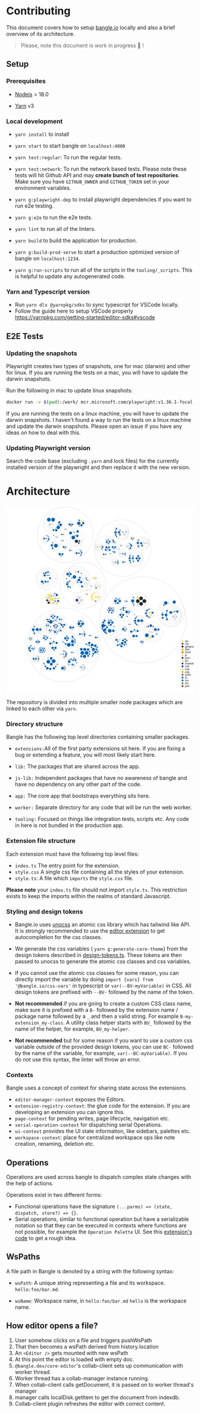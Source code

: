 # Contributing

This document covers how to setup [bangle.io](http://bangle.io) locally and also a brief overview of its architecture.

> Please, note this document is work in progress :nail_care: !

## Setup

### Prerequisites

- [Nodejs](https://nodejs.org/en/download/) > 18.0

- [Yarn](https://yarnpkg.com/) v3

### Local development

- `yarn install` to install

- `yarn start` to start bangle on `localhost:4000`

- `yarn test:regular`\: To run the regular tests.

- `yarn test:network`\: To run the network based tests. Please note these tests will hit Github API and may **create bunch of test repositories**. Make sure you have `GITHUB_OWNER` and `GITHUB_TOKEN` set in your environment variables.

- `yarn g:playwright-dep` to install playwright dependencies if you want to run e2e testing.

- `yarn g:e2e` to run the e2e tests.

- `yarn lint` to run all of the linters.

- `yarn build` to build the application for production.

- `yarn g:build-prod-serve` to start a production optimized version of bangle on `localhost:1234`.

- `yarn g:run-scripts` to run all of the scripts in the `tooling/_scripts`. This is helpful to update any autogenerated code.


### Yarn and Typescript version

- Run `yarn dlx @yarnpkg/sdks` to sync typescript for VSCode locally.
- Follow the guide here to setup VSCode properly https://yarnpkg.com/getting-started/editor-sdks#vscode




## E2E Tests

### Updating the snapshots

Playwright creates two types of snapshots, one for mac (darwin) and other for linux. If you are running the tests on a mac, you will have to update the darwin snapshots.

Run the following in mac to update linux snapshots:

```bash
docker run -v $(pwd):/work/ mcr.microsoft.com/playwright:v1.36.1-focal bash -c 'cd work && yarn install &&  yarn g:playwright-dep && NODE_OPTIONS="--max-old-space-size=8144"  yarn g:e2e '
```

If you are running the tests on a linux machine, you will have to update the darwin snapshots. I haven't found a way to run the tests on a linux machine and update the darwin snapshots. Please open an issue if you have any ideas on how to deal with this.

### Updating Playwright version

Search the code base (excluding `.yarn` and lock files)  for the currently installed version of the playwright and then replace it with the new version.

# Architecture

![overview](diagram.svg)

The repository is divided into multiple smaller node packages which are linked to each other via `yarn`.

### Directory structure

Bangle has the following top level directories containing smaller packages.

- `extensions:`All of the first party extensions sit here. If you are fixing a bug or extending a feature, you will most likely start here.

- `lib:` The packages that are shared across the app.

- `js-lib:` Independent packages that have no awareness of bangle and have no dependency on any other part of the code.

- `app:` The core app that bootstraps everything sits here.

- `worker:` Separate directory for any code that will be run the web worker.

- `tooling:` Focused on things like integration tests, scripts etc. Any code in here is not bundled in the production app.

### Extension file structure

Each extension must have the following top level files:

- `index.ts` The entry point for the extension.
- `style.css` A single css file containing all the styles of your extension.
- `style.ts`\: A file which `imports` the `style.css` file.

**Please note** your `index.ts` file should not import `style.ts`. This restriction exists to keep the imports within the realms of standard Javascript.

### Styling and design tokens

- Bangle.io uses [unocss](https://github.com/unocss/unocss) an atomic css library which has tailwind like API. It is strongly recommended to use the [editor extension](https://marketplace.visualstudio.com/items?itemName=antfu.unocss) to get autocompletion for the css classes.

- We generate the css variables ( `yarn g:generate-core-theme`) from the design tokens described in [design-tokens.ts](https://github.com/bangle-io/bangle-io/blob/dev/lib/shared-types/design-tokens.ts). These tokens are then passed to unocss to generate the atomic css classes and css variables.

- If you cannot use the atomic css classes for some reason, you can directly import the variable by doing `import {vars} from '@bangle.io/css-vars'` in typescript or `var(--BV-myVariable)` in CSS. All design tokens are prefixed with `--BV-` followed by the name of the token.

- **Not recommended** if you are going to create a custom CSS class name, make sure it is prefixed with a `B-` followed by the extension name / package name followed by a `_` and then a valid string. For example `B-my-extension_my-class`. A utility class helper starts with `BU_` followed by the name of the helper, for example, `BU_my-helper`.

- **Not recommended** but for some reason if you want to use a custom css variable outside of the provided design tokens, you can use `BC-` followed by the name of the variable, for example, `var(--BC-myVariable)`. If you do not use this syntax, the linter will throw an error.

### Contexts

Bangle uses a concept of context for sharing state across the extensions.

- `editor-manager-context` exposes the Editors.
- `extension-registry-context`\: the glue code for the extension. If you are developing an extension you can ignore this.
- `page-context` for pending writes, page lifecycle, navigation etc.
- `serial-operation-context` for dispatching serial Operations.
- `ui-context` provides the UI state information, like sidebars, palettes etc.
- `workspace-context`\: place for centralized workspace ops like note creation, renaming, deletion etc.

## Operations

Operations are used across bangle to dispatch complex state changes with the help of actions.

Operations exist in two different forms:

- Functional operations have the signature `(...parms) => (state, dispatch, store?) => {}`.
- Serial operations, similar to functional operation but have a serializable notation so that they can be executed in contexts where functions are not possible, for example the `Operation Palette` UI. See this [extension's code](https://github.com/bangle-io/bangle-io/blob/dev/extensions/core-actions/index.ts) to get a rough idea.

## WsPaths

A file path in Bangle is denoted by a string with the following syntax:

- `wsPath`\: A unique string representing a file and its workspace. `hello:foo/bar.md`.

- `wsName`\: Workspace name, in `hello:foo/bar.md` `hello` is the workspace name.

## How editor opens a file?

1. User somehow clicks on a file and triggers pushWsPath
2. That then becomes a wsPath derived from history.location
3. An `<Editor />` gets mounted with new wsPath
4. At this point the editor is loaded with empty doc.
5. `@bangle.dev/core-editor`'s collab-client sets up communication with worker thread.
6. Worker thread has a collab-manager instance running.
7. When collab-client calls getDocument, it is passed on to worker thread's manager
8. manager calls localDisk.getItem to get the document from indexdb.
9. Collab-client plugin refreshes the editor with correct content.